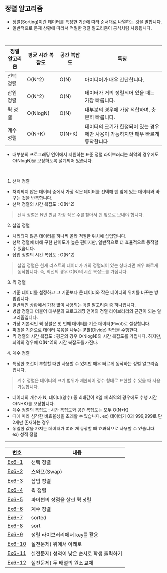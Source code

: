 ## 정렬 알고리즘

- 정렬(Sorting)이란 데이터를 특정한 기준에 따라 순서대로 나열하는 것을 말합니다.
- 일반적으로 문제 상황에 따라서 적절한 정렬 알고리즘이 공식처럼 사용됩니다.

<br>

|정렬 알고리즘|평균 시간 복잡도|공간 복잡도|특징|
|------------|---------------|-----------|----|
선택 정렬|O(N^2)|O(N)|아이디어가 매우 간단합니다.|
삽입 정렬|O(N^2)|O(N)|데이터가 거의 정렬되어 있을 때는 가장 빠릅니다.
퀵 정렬|O(NlogN)|O(N)|대부분의 경우에 가장 적합하며, 충분히 빠릅니다.
계수 정렬|O(N+K)|O(N+K)|데이터의 크기가 한정되어 있는 경우에만 사용이 가능하지만 매우 빠르게 동작합니다.

- 대부분의 프로그래밍 언어에서 지원하는 표준 정렬 라이브러리는 최악의 경우에도 O(NlogN)을 보장하도록 설계되어 있습니다.

<br>

1. 선택 정렬
 - 처리되지 않은 데이터 중에서 가장 작은 데이터를 선택해 맨 앞에 있는 데이터와 바꾸는 것을 반복합니다.
 - 선택 정렬의 시간 복잡도 : O(N^2)
  > 선택 정렬은 N번 만큼 가장 작은 수를 찾아서 맨 앞으로 보내야 합니다.

2. 삽입 정렬
 - 처리되지 않은 데이터를 하나씩 골라 적절한 위치에 삽입합니다.
 - 선택 정렬에 비해 구현 난이도가 높은 편이지만, 일반적으로 더 효율적으로 동작할 수 있습니다.
 - 삽입 정렬의 시간 복잡도 : O(N^2)
  > 삽입 정렬은 현재 리스트의 데이터가 거의 정렬되어 있는 상태라면 매우 빠르게 동작합니다. 즉, 최선의 경우 O(N)의 시간 복잡도를 가집니다.

3. 퀵 정렬
 - 기준 데이터를 설정하고 그 기준보다 큰 데이터와 작은 데이터의 위치를 바꾸는 방법입니다.
 - 일반적인 상황에서 가장 많이 사용되는 정렬 알고리즘 중 하나입니다.
 - 병합 정렬과 더불어 대부분의 프로그래밍 언어의 정렬 라이브러리의 근간이 되는 알고리즘입니다.
 - 가장 기본적인 퀵 정렬은 첫 번째 데이터를 기준 데이터(Pivot)로 설정합니다.
 - 피벗을 기준으로 데이터 묶음을 나누는 분할(Divide) 작업을 수행한다.
 - 퀵 정렬의 시간 복잡도 : 평균의 경우 O(NlogN)의 시간 복잡도를 가집니다. 하지만, 최악의 경우에 O(N^2)의 시간 복잡도를 가진다.

4. 계수 정렬
 - 특정한 조건이 부합할 때만 사용할 수 있지만 매우 빠르게 동작하는 정렬 알고리즘입니다.
  > 계수 정렬은 데이터의 크기 범위가 제한되어 정수 형태로 표현할 수 있을 때 사용 가능합니다.
 - 데이터의 개수가 N, 데이터(양수) 중 최대값이 K일 때 최약의 경우에도 수행 시간 O(N+K)를 보장합니다.
 - 계수 정렬의 복잡도 : 시간 복잡도와 공간 복잡도는 모두 O(N+K)
 - 때에 따라 심각한 비효율성을 초래할 수 있습니다. ex) 데이터가 0과 999,999로 단 2개만 존재하는 경우
 - 동일한 값을 가지는 데이터가 여러 개 등장할 때 효과적으로 사용할 수 있습니다. ex) 성적 정렬

---

|번호|내용|
|---|---|
[Ex6-1](Ex6-1.py)|선택 정렬
[Ex6-2](Ex6-2.py)|스와프(Swap)
[Ex6-3](Ex6-3.py)|삽입 정렬
[Ex6-4](Ex6-4.py)|퀵 정렬
[Ex6-5](Ex6-5.py)|파이썬의 장점을 살린 퀵 정렬
[Ex6-6](Ex6-6.py)|계수 정렬
[Ex6-7](Ex6-7.py)|sorted
[Ex6-8](Ex6-8.py)|sort
[Ex6-9](Ex6-9.py)|정렬 라이브러리에서 key를 활용
[Ex6-10](Ans6-10.py)|실전문제) 위에서 아래로
[Ex6-11](Ans6-11.py)|실전문제) 성적이 낮은 순서로 학생 출력하기
[Ex6-12](Ans6-12.py)|실전문제) 두 배열의 원소 교체
